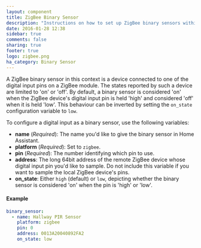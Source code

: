 ```yaml
---
layout: component
title: ZigBee Binary Sensor
description: "Instructions on how to set up ZigBee binary sensors within Home Assistant."
date: 2016-01-28 12:38
sidebar: true
comments: false
sharing: true
footer: true
logo: zigbee.png
ha_category: Binary Sensor
---
```


A ZigBee binary sensor in this context is a device connected to one of the digital input pins on a ZigBee module. The states reported by such a device are limited to 'on' or 'off'. By default, a binary sensor is considered 'on' when the ZigBee device's digital input pin is held 'high' and considered 'off' when it is held 'low'. This behaviour can be inverted by setting the `on_state` configuration variable to `low`.

To configure a digital input as a binary sensor, use the following variables:

- **name** (*Required*): The name you'd like to give the binary sensor in Home Assistant.
- **platform** (*Required*): Set to `zigbee`.
- **pin** (*Required*): The number identifying which pin to use.
- **address**: The long 64bit address of the remote ZigBee device whose digital input pin you'd like to sample. Do not include this variable if you want to sample the local ZigBee device's pins.
- **on_state**: Either `high` (default) or `low`, depicting whether the binary sensor is considered 'on' when the pin is 'high' or 'low'.

#### Example

```yaml
binary_sensor:
  - name: Hallway PIR Sensor
    platform: zigbee
    pin: 0
    address: 0013A20040892FA2
    on_state: low
```
